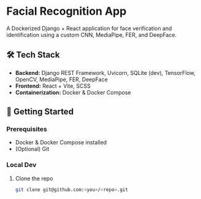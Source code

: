 # Facial Recognition App

A Dockerized Django + React application for face verification and identification using a custom CNN, MediaPipe, FER, and DeepFace.

## 🛠️ Tech Stack

- **Backend:** Django REST Framework, Uvicorn, SQLite (dev), TensorFlow, OpenCV, MediaPipe, FER, DeepFace  
- **Frontend:** React + Vite, SCSS  
- **Containerization:** Docker & Docker Compose

## 🚀 Getting Started

### Prerequisites
- Docker & Docker Compose installed  
- (Optional) Git  

### Local Dev
1. Clone the repo  
   ```bash
   git clone git@github.com:<you>/<repo>.git